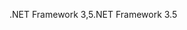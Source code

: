 <span data-ttu-id="7b65a-101">.NET Framework 3,5</span><span class="sxs-lookup"><span data-stu-id="7b65a-101">.NET Framework 3.5</span></span>